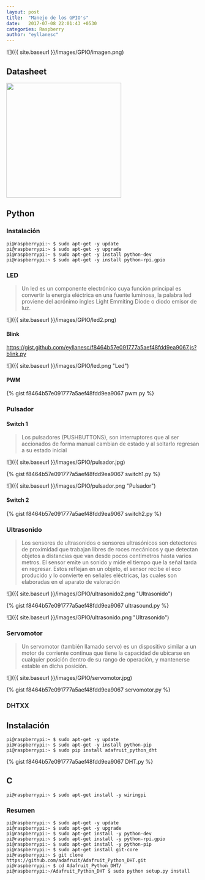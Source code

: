 ```yaml
---
layout: post
title:  "Manejo de los GPIO's"
date:   2017-07-08 22:01:43 +0530
categories: Raspberry
author: "eyllanesc"
---
```


<style type="text/css">
  .gist {font-size: 20px !important;}
</style>

![]({{ site.baseurl }}/images/GPIO/imagen.png)


## Datasheet

<img src ="{{ site.baseurl }}/images/GPIO/rpio-gpio.png" width="300" align="center" />

## Python

### Instalación
```console
pi@raspberrypi:~ $ sudo apt-get -y update
pi@raspberrypi:~ $ sudo apt-get -y upgrade
pi@raspberrypi:~ $ sudo apt-get -y install python-dev
pi@raspberrypi:~ $ sudo apt-get -y install python-rpi.gpio
```

### LED

> Un led es un componente electrónico cuya función principal es convertir la energía eléctrica en una fuente luminosa, la palabra led proviene del acrónimo ingles Light Emmiting Diode o diodo emisor de luz.

![]({{ site.baseurl }}/images/GPIO/led2.png)

#### Blink

https://gist.github.com/eyllanesc/f8464b57e091777a5aef48fdd9ea9067.js?blink.py

![]({{ site.baseurl }}/images/GPIO/led.png "Led")

#### PWM

{% gist f8464b57e091777a5aef48fdd9ea9067 pwm.py %}


### Pulsador

#### Switch 1

>Los pulsadores (PUSHBUTTONS), son interruptores que al ser accionados de forma manual cambian de estado y al soltarlo regresan a su estado inicial


![]({{ site.baseurl }}/images/GPIO/pulsador.jpg)

{% gist f8464b57e091777a5aef48fdd9ea9067 switch1.py %}

![]({{ site.baseurl }}/images/GPIO/pulsador.png "Pulsador")

#### Switch 2

{% gist f8464b57e091777a5aef48fdd9ea9067 switch2.py %}

### Ultrasonido

> Los sensores de ultrasonidos o sensores ultrasónicos son detectores de proximidad que trabajan libres de roces mecánicos y que detectan objetos a distancias que van desde pocos centímetros hasta varios metros. El sensor emite un sonido y mide el tiempo que la señal tarda en regresar. Estos reflejan en un objeto, el sensor recibe el eco producido y lo convierte en señales eléctricas, las cuales son elaboradas en el aparato de valoración

![]({{ site.baseurl }}/images/GPIO/ultrasonido2.png "Ultrasonido")

{% gist f8464b57e091777a5aef48fdd9ea9067 ultrasound.py %}

![]({{ site.baseurl }}/images/GPIO/ultrasonido.png "Ultrasonido")

### Servomotor
> Un servomotor (también llamado servo) es un dispositivo similar a un motor de corriente continua que tiene la capacidad de ubicarse en cualquier posición dentro de su rango de operación, y mantenerse estable en dicha posición.

![]({{ site.baseurl }}/images/GPIO/servomotor.jpg)

{% gist f8464b57e091777a5aef48fdd9ea9067 servomotor.py %}


### DHTXX

## Instalación

```console
pi@raspberrypi:~ $ sudo apt-get -y update
pi@raspberrypi:~ $ sudo apt-get -y install python-pip
pi@raspberrypi:~ $ sudo pip install adafruit_python_dht
```

{% gist f8464b57e091777a5aef48fdd9ea9067 DHT.py %}

## C

```console
pi@raspberrypi:~ $ sudo apt-get install -y wiringpi
```

### Resumen

```console
pi@raspberrypi:~ $ sudo apt-get -y update
pi@raspberrypi:~ $ sudo apt-get -y upgrade
pi@raspberrypi:~ $ sudo apt-get install -y python-dev
pi@raspberrypi:~ $ sudo apt-get install -y python-rpi.gpio
pi@raspberrypi:~ $ sudo apt-get install -y python-pip
pi@raspberrypi:~ $ sudo apt-get install git-core
pi@raspberrypi:~ $ git clone https://github.com/adafruit/Adafruit_Python_DHT.git
pi@raspberrypi:~ $ cd Adafruit_Python_DHT/
pi@raspberrypi:~/Adafruit_Python_DHT $ sudo python setup.py install
```
